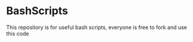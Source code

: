 # BashScripts
This repository is for useful bash scripts, everyone is free to fork and use this code
